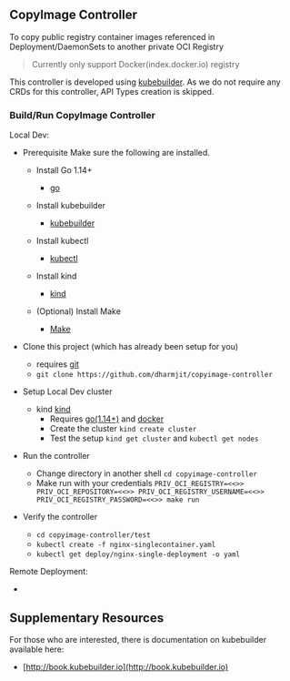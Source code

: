 ## CopyImage Controller 
To copy public registry container images referenced in Deployment/DaemonSets to another private OCI Registry

> Currently only support Docker(index.docker.io) registry

This controller is developed using [kubebuilder](https://book.kubebuilder.io). As we do not require any CRDs for this controller, API Types creation is skipped.

### Build/Run CopyImage Controller

Local Dev:
- Prerequisite
    Make sure the following are installed.

    - Install Go 1.14+
        - [go](https://golang.org/)

    - Install kubebuilder
        - [kubebuilder](https://book.kubebuilder.io/getting_started/installation_and_setup.html)  

    - Install kubectl
        - [kubectl](https://kubernetes.io/docs/tasks/tools/install-kubectl/#install-kubectl)

    - Install kind
        - [kind](https://kind.sigs.k8s.io/docs/user/quick-start/)
    
    - (Optional) Install Make
        - [Make](https://www.gnu.org/software/make/)
- Clone this project (which has already been setup for you)
  - requires [git](https://git-scm.com/downloads)
  - `git clone https://github.com/dharmjit/copyimage-controller`
- Setup Local Dev cluster
    - kind [kind](https://kind.sigs.k8s.io/)
        - Requires [go(1.14+)](https://golang.org/doc/devel/release#policy) and [docker](https://www.docker.com/)
        - Create the cluster `kind create cluster`
        - Test the setup `kind get cluster` and `kubectl get nodes`
- Run the controller
    - Change directory in another shell `cd copyimage-controller`
    - Make run with your credentials `PRIV_OCI_REGISTRY=<<>> PRIV_OCI_REPOSITORY=<<>> PRIV_OCI_REGISTRY_USERNAME=<<>> PRIV_OCI_REGISTRY_PASSWORD=<<>> make run`
- Verify the controller
    - `cd copyimage-controller/test`
    - `kubectl create -f nginx-singlecontainer.yaml`
    - `kubectl get deploy/nginx-single-deployment -o yaml`

Remote Deployment:

- 

## Supplementary Resources

For those who are interested, there is documentation on kubebuilder available here:

- [http://book.kubebuilder.io](http://book.kubebuilder.io)